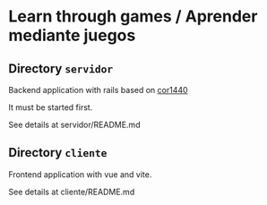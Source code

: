 #  Learn through games / Aprender mediante juegos


## Directory `servidor`

Backend application with rails based on
[cor1440](https://gitlab.com/pasosdeJesus/cor1440)

It must be started first.

See details at servidor/README.md


## Directory `cliente`

Frontend application with vue and vite.

See details at cliente/README.md
